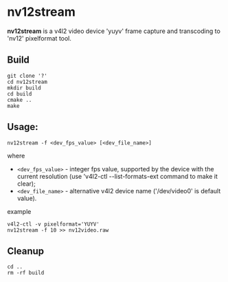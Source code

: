 # nv12stream

**nv12stream** is a v4l2 video device 'yuyv' frame capture 
and transcoding to 'nv12' pixelformat tool.

## Build

```
git clone '?'  
cd nv12stream  
mkdir build  
cd build  
cmake ..  
make
```


## Usage: 

```
nv12stream -f <dev_fps_value> [<dev_file_name>]
```

where

* `<dev_fps_value>` - integer fps value, supported by the device 
with the current resolution (use 'v4l2-ctl --list-formats-ext 
command to make it clear);  
* `<dev_file_name>` - alternative v4l2 device name ('/dev/video0' 
is default value).

example

```
v4l2-ctl -v pixelformat='YUYV'  
nv12stream -f 10 >> nv12video.raw
```

## Cleanup

```
cd ..  
rm -rf build
```
